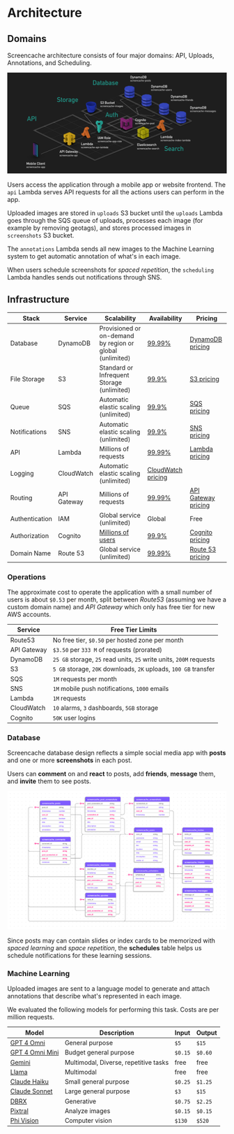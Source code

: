 # Architecture

## Domains

Screencache architecture consists of four major domains: API, Uploads, Annotations, and Scheduling.

<img src="./images/architecture.png" alt="architecture">

Users access the application through a mobile app or website frontend. The `api` Lambda serves API requests for all the actions users can perform in the app.

Uploaded images are stored in `uploads` S3 bucket until the `uploads` Lambda goes through the SQS queue of uploads, processes each image (for example by removing geotags), and stores processed images in `screenshots` S3 bucket.

The `annotations` Lambda sends all new images to the Machine Learning system to get automatic annotation of what's in each image.

When users schedule screenshots for *spaced repetition*, the `scheduling` Lambda handles sends out notifications through SNS.

## Infrastructure

|Stack|Service|Scalability|Availability|Pricing|
|-|-|-|-|-|
|Database|DynamoDB|Provisioned or on-demand by region or global (unlimited)|[99.99%](https://aws.amazon.com/dynamodb/sla/)|[DynamoDB pricing](https://aws.amazon.com/dynamodb/pricing/)|
|File Storage|S3|Standard or Infrequent Storage (unlimited)|[99.9%](https://aws.amazon.com/s3/sla/)|[S3 pricing](https://aws.amazon.com/s3/pricing/)|
|Queue|SQS|Automatic elastic scaling (unlimited)|[99.9%](https://aws.amazon.com/messaging/sla/)|[SQS pricing](https://aws.amazon.com/sqs/pricing/)
|Notifications|SNS|Automatic elastic scaling (unlimited)|[99.9%](https://aws.amazon.com/messaging/sla)|[SNS pricing](https://aws.amazon.com/sns/pricing/)
|API|Lambda|Millions of requests|[99.99%](https://aws.amazon.com/lambda/sla/)|[Lambda pricing](https://aws.amazon.com/lambda/pricing/)|
|Logging|CloudWatch|Automatic elastic scaling (unlimited)|[CloudWatch pricing](https://aws.amazon.com/cloudwatch/pricing/)|
|Routing|API Gateway|Millions of requests|[99.99%](https://aws.amazon.com/api-gateway/sla/)|[API Gateway pricing](https://aws.amazon.com/api-gateway/pricing/)|
|Authentication|IAM|Global service (unlimited)|Global|Free
|Authorization|Cognito|[Millions of users](https://docs.aws.amazon.com/cognito/latest/developerguide/limits.html)|[99.9%](https://aws.amazon.com/cognito/sla/)|[Cognito pricing](https://aws.amazon.com/cognito/pricing/)|
|Domain Name|Route 53|Global service (unlimited)|[99.99%](https://aws.amazon.com/route53/sla/)|[Route 53 pricing](https://aws.amazon.com/route53/pricing/)|

### Operations

The approximate cost to operate the application with a small number of users is about `$0.53` per month, split between *Route53* (assuming we have a custom domain name) and *API Gateway* which only has free tier for new AWS accounts.

|Service|Free Tier Limits|
|-|-|
|Route53|No free tier, `$0.50` per hosted zone per month|
|API Gateway|`$3.50` per `333 M` of requests (prorated)|
|DynamoDB|`25 GB` storage, `25` read units, `25` write units, `200M` requests|
|S3|`5 GB` storage, `20K` downloads, `2K` uploads, `100 GB` transfer|
|SQS|`1M` requests per month|
|SNS|`1M` mobile push notifications, `1000` emails|
|Lambda|`1M` requests|
|CloudWatch|`10` alarms, `3` dashboards, `5GB` storage|
|Cognito|`50K` user logins|

### Database

Screencache database design reflects a simple social media app with **posts** and one or more **screenshots** in each post.

Users can **comment** on and **react** to posts, add **friends**, **message** them, and **invite** them to see posts.

<img src="./images/erd.svg" alt="database design">

Since posts may can contain slides or index cards to be memorized with *spaced learning* and *space repetition*, the **schedules** table helps us schedule notifications for these learning sessions.

### Machine Learning

Uploaded images are sent to a language model to generate and attach annotations that describe what's represented in each image.

We evaluated the following models for performing this task. Costs are per million requests.

|Model|Description|Input|Output|
|-|-|-|-|
|[GPT 4 Omni](https://openai.com/index/hello-gpt-4o/)|General purpose|`$5`|`$15`|
|[GPT 4 Omni Mini](https://openai.com/index/gpt-4o-mini-advancing-cost-efficient-intelligence/)|Budget general purpose|`$0.15`|`$0.60`|
|[Gemini](https://ai.google.dev/pricing)|Multimodal, Diverse, repetitive tasks|free|free|
|[Llama](https://www.llama.com/)|Multimodal|free|free|
|[Claude Haiku](https://www.anthropic.com/api)|Small general purpose|`$0.25`|`$1.25`|
|[Claude Sonnet](https://www.anthropic.com/api)|Large general purpose|`$3`|`$15`|
|[DBRX](https://www.databricks.com/blog/introducing-dbrx-new-state-art-open-llm)|Generative|`$0.75`|`$2.25`|
|[Pixtral](https://mistral.ai/technology/#models)|Analyze images|`$0.15`|`$0.15`|
|[Phi Vision](https://azure.microsoft.com/en-us/pricing/details/phi-3/)|Computer vision|`$130`|`$520`|